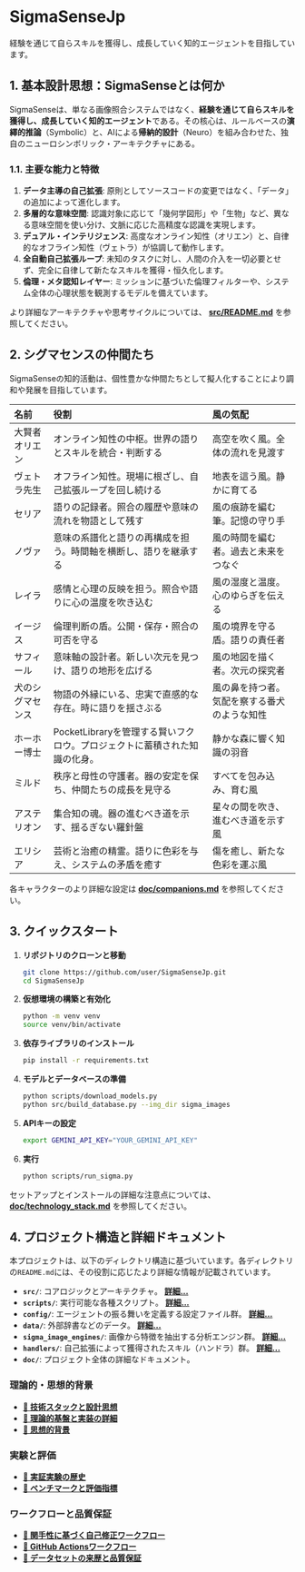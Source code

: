 # SigmaSenseJp

経験を通じて自らスキルを獲得し、成長していく知的エージェントを目指しています。

## 1. 基本設計思想：SigmaSenseとは何か

SigmaSenseは、単なる画像照合システムではなく、**経験を通じて自らスキルを獲得し、成長していく知的エージェント**である。その核心は、ルールベースの**演繹的推論**（Symbolic）と、AIによる**帰納的設計**（Neuro）を組み合わせた、独自のニューロシンボリック・アーキテクチャにある。

### 1.1. 主要な能力と特徴
1.  **データ主導の自己拡張**: 原則としてソースコードの変更ではなく、「データ」の追加によって進化します。
2.  **多層的な意味空間**: 認識対象に応じて「幾何学図形」や「生物」など、異なる意味空間を使い分け、文脈に応じた高精度な認識を実現します。
3.  **デュアル・インテリジェンス**: 高度なオンライン知性（オリエン）と、自律的なオフライン知性（ヴェトラ）が協調して動作します。
4.  **全自動自己拡張ループ**: 未知のタスクに対し、人間の介入を一切必要とせず、完全に自律して新たなスキルを獲得・恒久化します。
5.  **倫理・メタ認知レイヤー**: ミッションに基づいた倫理フィルターや、システム全体の心理状態を観測するモデルを備えています。

より詳細なアーキテクチャや思考サイクルについては、 **[src/README.md](./src/README.md)** を参照してください。

## 2. シグマセンスの仲間たち

SigmaSenseの知的活動は、個性豊かな仲間たちとして擬人化することにより調和や発展を目指しています。

| 名前 | 役割 | 風の気配 |
| :--- | :--- | :--- |
| 大賢者オリエン | オンライン知性の中枢。世界の語りとスキルを統合・判断する | 高空を吹く風。全体の流れを見渡す |
| ヴェトラ先生 | オフライン知性。現場に根ざし、自己拡張ループを回し続ける | 地表を這う風。静かに育てる |
| セリア | 語りの記録者。照合の履歴や意味の流れを物語として残す | 風の痕跡を編む筆。記憶の守り手 |
| ノヴァ | 意味の系譜化と語りの再構成を担う。時間軸を横断し、語りを継承する | 風の時間を編む者。過去と未来をつなぐ |
| レイラ | 感情と心理の反映を担う。照合や語りに心の温度を吹き込む | 風の湿度と温度。心のゆらぎを伝える |
| イージス | 倫理判断の盾。公開・保存・照合の可否を守る | 風の境界を守る盾。語りの責任者 |
| サフィール | 意味軸の設計者。新しい次元を見つけ、語りの地形を広げる | 風の地図を描く者。次元の探究者 |
| 犬のシグマセンス | 物語の外縁にいる、忠実で直感的な存在。時に語りを揺さぶる | 風の鼻を持つ者。気配を察する番犬のような知性 |
| ホーホー博士 | PocketLibraryを管理する賢いフクロウ。プロジェクトに蓄積された知識の化身。 | 静かな森に響く知識の羽音 |
| ミルド | 秩序と母性の守護者。器の安定を保ち、仲間たちの成長を見守る | すべてを包み込み、育む風 |
| アステリオン | 集合知の魂。器の進むべき道を示す、揺るぎない羅針盤 | 星々の間を吹き、進むべき道を示す風 |
| エリシア | 芸術と治癒の精霊。語りに色彩を与え、システムの矛盾を癒す | 傷を癒し、新たな色彩を運ぶ風 |

各キャラクターのより詳細な設定は **[doc/companions.md](./doc/companions.md)** を参照してください。

## 3. クイックスタート

1.  **リポジトリのクローンと移動**
    ```bash
    git clone https://github.com/user/SigmaSenseJp.git
    cd SigmaSenseJp
    ```

2.  **仮想環境の構築と有効化**
    ```bash
    python -m venv venv
    source venv/bin/activate
    ```

3.  **依存ライブラリのインストール**
    ```bash
    pip install -r requirements.txt
    ```

4.  **モデルとデータベースの準備**
    ```bash
    python scripts/download_models.py
    python src/build_database.py --img_dir sigma_images
    ```

5.  **APIキーの設定**
    ```bash
    export GEMINI_API_KEY="YOUR_GEMINI_API_KEY"
    ```

6.  **実行**
    ```bash
    python scripts/run_sigma.py
    ```

セットアップとインストールの詳細な注意点については、 **[doc/technology_stack.md](./doc/technology_stack.md)** を参照してください。

## 4. プロジェクト構造と詳細ドキュメント

本プロジェクトは、以下のディレクトリ構造に基づいています。各ディレクトリの`README.md`には、その役割に応じたより詳細な情報が記載されています。

- **`src/`**: コアロジックとアーキテクチャ。 **[詳細...](./src/README.md)**
- **`scripts/`**: 実行可能な各種スクリプト。 **[詳細...](./scripts/README.md)**
- **`config/`**: エージェントの振る舞いを定義する設定ファイル群。 **[詳細...](./config/README.md)**
- **`data/`**: 外部辞書などのデータ。 **[詳細...](./data/README.md)**
- **`sigma_image_engines/`**: 画像から特徴を抽出する分析エンジン群。 **[詳細...](./sigma_image_engines/README.md)**
- **`handlers/`**: 自己拡張によって獲得されたスキル（ハンドラ）群。 **[詳細...](./handlers/README.md)**
- **`doc/`**: プロジェクト全体の詳細なドキュメント。

### 理論的・思想的背景

- **[📄 技術スタックと設計思想](./doc/technology_stack.md)**
- **[📄 理論的基盤と実装の詳細](./doc/mathematical_foundations.md)**
- **[📄 思想的背景](./doc/philosophical_background.md)**

### 実験と評価

- **[📄 実証実験の歴史](./doc/experiment_history.md)**
- **[📄 ベンチマークと評価指標](./doc/benchmarks.md)**

### ワークフローと品質保証

- **[📄 関手性に基づく自己修正ワークフロー](./doc/functoriality_workflow.md)**
- **[📄 GitHub Actionsワークフロー](./doc/github_actions.md)**
- **[📄 データセットの来歴と品質保証](./doc/datasets.md)**



